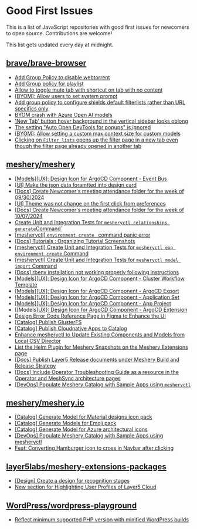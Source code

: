 # Good First Issues

This is a list of JavaScript repositories with good first issues for newcomers to open source. Contributions are welcome!

This list gets updated every day at midnight.

## [brave/brave-browser](https://github.com/brave/brave-browser)

- [Add Group Policy to disable webtorrent](https://github.com/brave/brave-browser/issues/41427)
- [Add Group policy for playlist](https://github.com/brave/brave-browser/issues/41428)
- [Allow to toggle mute tab with shortcut on tab with no content](https://github.com/brave/brave-browser/issues/40016)
- [[BYOM]: Allow users to set system prompt](https://github.com/brave/brave-browser/issues/40690)
- [Add group policy to configure shields default filterlists rather than URL specifics only](https://github.com/brave/brave-browser/issues/41429)
- [BYOM crash with Azure Open AI models](https://github.com/brave/brave-browser/issues/40902)
- ['New Tab' button hover background in the vertical sidebar looks oblong](https://github.com/brave/brave-browser/issues/40323)
- [The setting "Auto Open DevTools for popups" is ignored](https://github.com/brave/brave-browser/issues/39597)
- [[BYOM]: Allow setting a custom max context size for custom models](https://github.com/brave/brave-browser/issues/41167)
- [Clicking on `Filter lists` opens up the filter page in a new tab even though the filter page already opened in another tab](https://github.com/brave/brave-browser/issues/24120)

## [meshery/meshery](https://github.com/meshery/meshery)

- [[Models][UX]: Design Icon for ArgoCD Component - Event Bus](https://github.com/meshery/meshery/issues/10297)
- [[UI] Make the json data foramtted into design card](https://github.com/meshery/meshery/issues/12220)
- [[Docs] Create Newcomer's meeting attendance folder for the week of 09/30/2024](https://github.com/meshery/meshery/issues/12011)
- [[UI] Theme was not change on the first click from preferences](https://github.com/meshery/meshery/issues/12218)
- [[Docs] Create Newcomer's meeting attendance folder for the week of 10/07/2024](https://github.com/meshery/meshery/issues/12012)
- [Create Unit and Integration Tests for `mesheryctl relationships generate`Command`](https://github.com/meshery/meshery/issues/12135)
- [[mesheryctl] `environment create ` command panic error](https://github.com/meshery/meshery/issues/11314)
- [[Docs] Tutorials : Organizing Tutorial Screenshots](https://github.com/meshery/meshery/issues/11805)
- [[mesheryctl] Create Unit and Integration Tests for `mesheryctl exp environment create` Command](https://github.com/meshery/meshery/issues/12138)
- [[mesheryctl] Create Unit and Integration Tests for `mesheryctl model import` Command](https://github.com/meshery/meshery/issues/12137)
- [[Docs] rbenv installation not working properly following instructions](https://github.com/meshery/meshery/issues/12230)
- [[Models][UX]: Design Icon for ArgoCD Component - Cluster Workflow Template](https://github.com/meshery/meshery/issues/10295)
- [[Models][UX]: Design Icon for ArgoCD Component - ArgoCD Export](https://github.com/meshery/meshery/issues/10294)
- [[Models][UX]: Design Icon for ArgoCD Component - Application Set](https://github.com/meshery/meshery/issues/10292)
- [[Models][UX]: Design Icon for ArgoCD Component - App Project ](https://github.com/meshery/meshery/issues/10291)
- [[Models][UX}: Design Icon for ArgoCD Component - ArgoCD Extension](https://github.com/meshery/meshery/issues/10290)
- [Design Error Code Reference Page in Figma to Enhance the UI ](https://github.com/meshery/meshery/issues/8995)
- [[Catalog] Publish GlusterFS](https://github.com/meshery/meshery/issues/9286)
- [[Catalog] Publish Cloudnative Apps to Catalog](https://github.com/meshery/meshery/issues/12111)
- [Enhance mesheryctl to Update Existing Components and Models from Local CSV Director](https://github.com/meshery/meshery/issues/12134)
- [List the Helm Plugin for Meshery Snapshots on the Meshery Extensions page](https://github.com/meshery/meshery/issues/11866)
- [[Docs] Publish Layer5 Release documents under Meshery Build and Release Strategy](https://github.com/meshery/meshery/issues/12021)
- [[Docs] Include Operator Troubleshooting Guide as a resource in the Operator and MeshSync architecture pages](https://github.com/meshery/meshery/issues/11430)
- [[DevOps] Populate Meshery Catalog with Sample Apps using `mesheryctl`](https://github.com/meshery/meshery/issues/10458)

## [meshery/meshery.io](https://github.com/meshery/meshery.io)

- [[Catalog] Generate Model for Material designs icon pack](https://github.com/meshery/meshery.io/issues/1912)
- [[Catalog] Generate Models for Emoji pack](https://github.com/meshery/meshery.io/issues/1910)
- [[Catalog] Generate Model for Azure architectural icons](https://github.com/meshery/meshery.io/issues/1911)
- [[DevOps] Populate Meshery Catalog with Sample Apps using mesheryctl](https://github.com/meshery/meshery.io/issues/1650)
- [Feat: Converting Hamburger icon to cross in Navbar after clicking](https://github.com/meshery/meshery.io/issues/1894)

## [layer5labs/meshery-extensions-packages](https://github.com/layer5labs/meshery-extensions-packages)

- [[Design] Create a design for recognition stages](https://github.com/layer5labs/meshery-extensions-packages/issues/158)
- [New section for Highlighting User Profiles of Layer5 Cloud](https://github.com/layer5labs/meshery-extensions-packages/issues/128)

## [WordPress/wordpress-playground](https://github.com/WordPress/wordpress-playground)

- [Reflect minimum supported PHP version with minified WordPress builds](https://github.com/WordPress/wordpress-playground/issues/1857)

